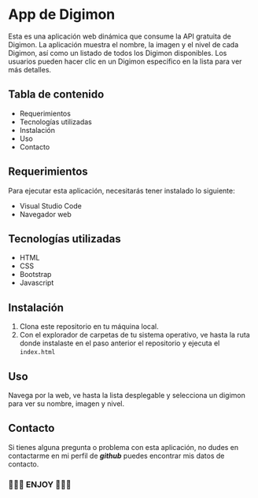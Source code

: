 # App de Digimon

Esta es una aplicación web dinámica que consume la API gratuita de Digimon. La aplicación muestra el nombre, la imagen y el nivel de cada Digimon, así como un listado de todos los Digimon disponibles. Los usuarios pueden hacer clic en un Digimon específico en la lista para ver más detalles.

## Tabla de contenido

- Requerimientos
- Tecnologías utilizadas
- Instalación
- Uso
- Contacto

## Requerimientos

Para ejecutar esta aplicación, necesitarás tener instalado lo siguiente:

- Visual Studio Code
- Navegador web

## Tecnologías utilizadas
- HTML
- CSS
- Bootstrap
- Javascript

## Instalación

1. Clona este repositorio en tu máquina local.
2. Con el explorador de carpetas de tu sistema operativo, ve hasta la ruta donde instalaste en el paso anterior el repositorio y ejecuta el `index.html`

## Uso

Navega por la web, ve hasta la lista desplegable y selecciona un digimon para ver su nombre, imagen y nivel.


## Contacto

Si tienes alguna pregunta o problema con esta aplicación, no dudes en contactarme en mi perfil de ***github*** puedes encontrar mis datos de contacto.


###  🚀🚀🚀 ENJOY 🚀🚀🚀
